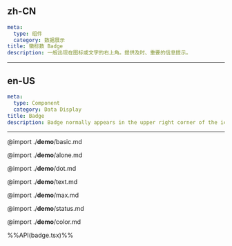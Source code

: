 ## zh-CN
```yaml
meta:
  type: 组件
  category: 数据展示
title: 徽标数 Badge
description: 一般出现在图标或文字的右上角。提供及时、重要的信息提示。
```
---
## en-US
```yaml
meta:
  type: Component
  category: Data Display
title: Badge
description: Badge normally appears in the upper right corner of the icon or text to prompt important information.
```
---

@import ./__demo__/basic.md

@import ./__demo__/alone.md

@import ./__demo__/dot.md

@import ./__demo__/text.md

@import ./__demo__/max.md

@import ./__demo__/status.md

@import ./__demo__/color.md

%%API(badge.tsx)%%

